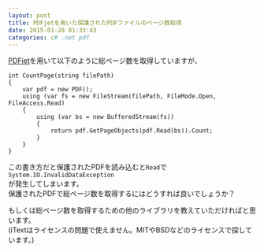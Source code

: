 ```yaml
---
layout: post
title: PDFjetを用いた保護されたPDFファイルのページ数取得
date: 2015-01-28 01:33:43
categories: c# .net pdf
---
```

<p><a href="http://pdfjet.com/os/edition.html" rel="nofollow">PDFjet</a>を用いて以下のように総ページ数を取得していますが、</p>

```
int CountPage(string filePath)
{
    var pdf = new PDF();
    using (var fs = new FileStream(filePath, FileMode.Open, FileAccess.Read)
    {
        using (var bs = new BufferedStream(fs))
        {
            return pdf.GetPageObjects(pdf.Read(bs)).Count;
        }
    }
}
```

<p>この書き方だと保護されたPDFを読み込むと<code>Read</code>で<code>System.IO.InvalidDataException</code><br>
が発生してしまいます。<br>
保護されたPDFで総ページ数を取得するにはどうすれば良いでしょうか？</p>

<p>もしくは総ページ数を取得するための他のライブラリを教えていただければと思います。<br>
(iTextはライセンスの問題で使えません。MITやBSDなどのライセンスで探しています。)</p>
